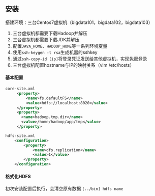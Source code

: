 ## 安装
搭建环境：三台Centos7虚拟机（bigdata101，bigdata102，bigdata103）


1. 三台虚拟机都需要下载Hadoop并解压
2. 三台虚拟机都需要下载JDK并解压
3. 配置`JAVA_HOME`、`HADOOP_HOME`等一系列环境变量
4. 使用`ssh-keygen -t rsa`生成机器的sshkey
5. 通过`ssh-copy-id [ip]`将登录凭证发送给其他虚拟机，实现免密登录
6. 三台虚拟机配置hostname与IP的映射关系（vim /etc/hosts）

#### 基本配置
```xml
core-site.xml
     <property>
         <name>fs.defaultFS</name>
         <value>hdfs://localhost:8020</value>
     </property>
     <property>
       <name>hadoop.tmp.dir</name>
       <value>/home/hadoop/app/tmp</value>
     </property>
```

```xml
hdfs-site.xml
    <configuration>
        <property>
            <name>dfs.replication</name>
            <value>1</value>
        </property>
    </configuration>
```

#### 格式化HDFS
初次安装配置后执行，会清空原有数据
`[../bin] hdfs name`